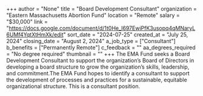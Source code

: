 +++
author = "None"
title = "Board Development Consultant"
organization = "Eastern Massachusetts Abortion Fund"
location = "Remote"
salary = "$30,000"
link = "https://docs.google.com/document/d/1t0He_l697EwiPfK3usopq4qMNaryL6UMf4YqtXtHmXk/edit"
sort_date = "2024-07-25"
created_at = "July 25, 2024"
closing_date = "August 2, 2024"
a_job_type = ["Consultant"]
b_benefits = ["Permanently Remote"]
c_feedback = ""
aa_degrees_required = "No degree required"
thumbnail = ""
+++
The EMA Fund seeks a Board Development Consultant to support the organization’s Board of Directors in developing a board structure to grow the organization’s skills, leadership, and commitment.The EMA Fund hopes to identify a consultant to support the development of processes and practices for a sustainable, equitable organizational structure. This is a consultant position.